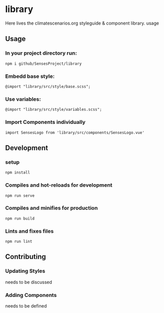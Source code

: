 # library

Here lives the climatescenarios.org styleguide & component library.
usage

## Usage

### In your project directory run:
```
npm i github/SensesProject/library
```

### Embedd base style:
```
@import "library/src/style/base.scss";
```

### Use variables:
```
@import "library/src/style/variables.scss";
```

### Import Components individually
```
import SensesLogo from 'library/src/components/SensesLogo.vue'
```

## Development
### setup
```
npm install
```

### Compiles and hot-reloads for development
```
npm run serve
```

### Compiles and minifies for production
```
npm run build
```

### Lints and fixes files
```
npm run lint
```

## Contributing

### Updating Styles

needs to be discussed

### Adding Components

needs to be defined
